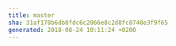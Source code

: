 ```yaml
---
title: master
sha: 31af178b6db8fdc6c2066e8c2d8fc8748e3f9f65
generated: 2018-08-24 10:11:24 +0200
---
```

